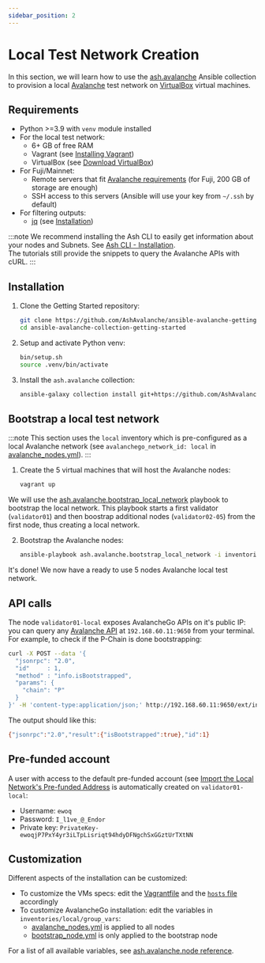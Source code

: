 ```yaml
---
sidebar_position: 2
---
```


# Local Test Network Creation

In this section, we will learn how to use the [ash.avalanche](https://github.com/AshAvalanche/ansible-avalanche-collection) Ansible collection to provision a local [Avalanche](https://docs.avax.network/) test network on [VirtualBox](https://www.virtualbox.org/) virtual machines.

## Requirements

- Python >=3.9 with `venv` module installed
- For the local test network:
  - 6+ GB of free RAM
  - Vagrant (see [Installing Vagrant](https://www.vagrantup.com/docs/installation))
  - VirtualBox (see [Download VirtualBox](https://www.virtualbox.org/wiki/Downloads))
- For Fuji/Mainnet:
  - Remote servers that fit [Avalanche requirements](https://docs.avax.network/build/tutorials/nodes-and-staking/run-avalanche-node#requirements) (for Fuji, 200 GB of storage are enough)
  - SSH access to this servers (Ansible will use your key from `~/.ssh` by default)
- For filtering outputs:
  - [jq](https://stedolan.github.io/jq/) (see [Installation](https://stedolan.github.io/jq/download/))

:::note
We recommend installing the Ash CLI to easily get information about your nodes and Subnets. See [Ash CLI - Installation](/docs/toolkit/ash-cli/installation).  
The tutorials still provide the snippets to query the Avalanche APIs with cURL.
:::

## Installation

1. Clone the Getting Started repository:

   ```bash
   git clone https://github.com/AshAvalanche/ansible-avalanche-getting-started
   cd ansible-avalanche-collection-getting-started
   ```

2. Setup and activate Python venv:

   ```bash
   bin/setup.sh
   source .venv/bin/activate
   ```

3. Install the `ash.avalanche` collection:

   ```bash
   ansible-galaxy collection install git+https://github.com/AshAvalanche/ansible-avalanche-collection.git
   ```

## Bootstrap a local test network

:::note
This section uses the `local` inventory which is pre-configured as a local Avalanche network (see `avalanchego_network_id: local` in [avalanche_nodes.yml](https://github.com/AshAvalanche/ansible-avalanche-getting-started/tree/main/inventories/local/group_vars/avalanche_nodes.yml#L5)).
:::

1. Create the 5 virtual machines that will host the Avalanche nodes:

   ```bash
   vagrant up
   ```

We will use the [ash.avalanche.bootstrap_local_network](https://github.com/AshAvalanche/ansible-avalanche-collection/blob/main/playbooks/bootstrap_local_network.yml) playbook to bootstrap the local network. This playbook starts a first validator (`validator01`) and then boostrap additional nodes (`validator02-05`) from the first node, thus creating a local network.

2. Bootstrap the Avalanche nodes:

   ```bash
   ansible-playbook ash.avalanche.bootstrap_local_network -i inventories/local
   ```

It's done! We now have a ready to use 5 nodes Avalanche local test network.

## API calls

The node `validator01-local` exposes AvalancheGo APIs on it's public IP: you can query any [Avalanche API](https://docs.avax.network/build/avalanchego-apis/) at `192.168.60.11:9650` from your terminal. For example, to check if the P-Chain is done bootstrapping:

```bash
curl -X POST --data '{
  "jsonrpc": "2.0",
  "id"     : 1,
  "method" : "info.isBootstrapped",
  "params": {
    "chain": "P"
  }
}' -H 'content-type:application/json;' http://192.168.60.11:9650/ext/info
```

The output should like this:

```bash
{"jsonrpc":"2.0","result":{"isBootstrapped":true},"id":1}
```

## Pre-funded account

A user with access to the default pre-funded account (see [Import the Local Network's Pre-funded Address](https://docs.avax.network/apis/avalanchejs/create-an-asset-on-the-x-chain#import-the-local-networks-pre-funded-address) is automatically created on `validator01-local`:

- Username: `ewoq`
- Password: `I_l1ve_@_Endor`
- Private key: `PrivateKey-ewoqjP7PxY4yr3iLTpLisriqt94hdyDFNgchSxGGztUrTXtNN`

## Customization

Different aspects of the installation can be customized:

- To customize the VMs specs: edit the [Vagrantfile](https://github.com/AshAvalanche/ansible-avalanche-getting-started/tree/main/Vagrantfile) and the [`hosts` file](https://github.com/AshAvalanche/ansible-avalanche-getting-started/tree/main/inventories/local/hosts) accordingly
- To customize AvalancheGo installation: edit the variables in `inventories/local/group_vars`:
  - [avalanche_nodes.yml](https://github.com/AshAvalanche/ansible-avalanche-getting-started/tree/main/inventories/local/group_vars/avalanche_nodes.yml) is applied to all nodes
  - [bootstrap_node.yml](https://github.com/AshAvalanche/ansible-avalanche-getting-started/tree/main/inventories/local/group_vars/bootstrap_node.yml) is only applied to the bootstrap node

For a list of all available variables, see [ash.avalanche.node reference](../reference/roles/avalanche-node.md).
